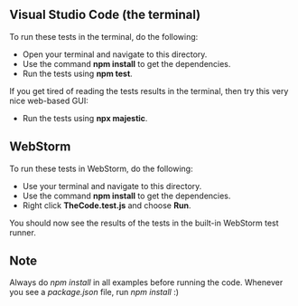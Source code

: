 ## Visual Studio Code (the terminal)
To run these tests in the terminal, do the following:
- Open your terminal and navigate to this directory.
- Use the command **npm install** to get the dependencies.
- Run the tests using **npm test**.

If you get tired of reading the tests results in the terminal, then try this very nice web-based GUI:

- Run the tests using **npx majestic**.

## WebStorm
To run these tests in WebStorm, do the following:

- Use your terminal and navigate to this directory.
- Use the command **npm install** to get the dependencies.
- Right click **TheCode.test.js** and choose **Run**.

You should now see the results of the tests in the built-in WebStorm test runner. 

## Note
Always do *npm install* in all examples before running the code. Whenever you see a *package.json* file, run *npm install* :) 